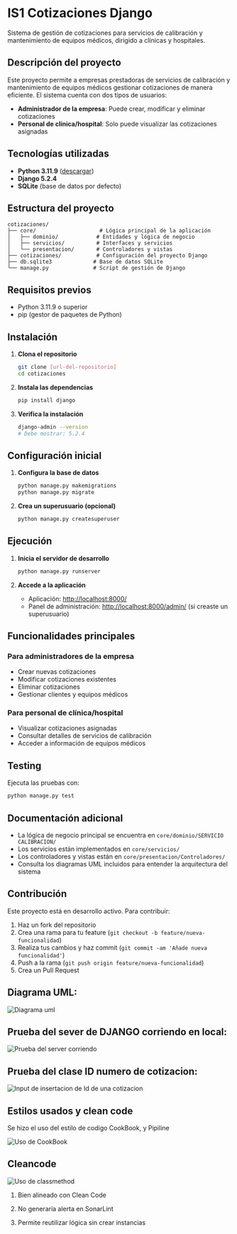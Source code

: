 # IS1 Cotizaciones Django

Sistema de gestión de cotizaciones para servicios de calibración y mantenimiento de equipos médicos, dirigido a clínicas y hospitales.

## Descripción del proyecto

Este proyecto permite a empresas prestadoras de servicios de calibración y mantenimiento de equipos médicos gestionar cotizaciones de manera eficiente. El sistema cuenta con dos tipos de usuarios:

- **Administrador de la empresa**: Puede crear, modificar y eliminar cotizaciones
- **Personal de clínica/hospital**: Solo puede visualizar las cotizaciones asignadas

## Tecnologías utilizadas

- **Python 3.11.9** ([descargar](https://www.python.org/downloads/release/python-3119/))
- **Django 5.2.4**
- **SQLite** (base de datos por defecto)

## Estructura del proyecto

```
cotizaciones/
├── core/                    # Lógica principal de la aplicación
│   ├── dominio/            # Entidades y lógica de negocio
│   ├── servicios/          # Interfaces y servicios
│   └── presentacion/       # Controladores y vistas
├── cotizaciones/           # Configuración del proyecto Django
├── db.sqlite3             # Base de datos SQLite
└── manage.py              # Script de gestión de Django
```

## Requisitos previos

- Python 3.11.9 o superior
- pip (gestor de paquetes de Python)

## Instalación

1. **Clona el repositorio**
   ```bash
   git clone [url-del-repositorio]
   cd cotizaciones
   ```

2. **Instala las dependencias**
   ```bash
   pip install django
   ```

3. **Verifica la instalación**
   ```bash
   django-admin --version
   # Debe mostrar: 5.2.4
   ```

## Configuración inicial

1. **Configura la base de datos**
   ```bash
   python manage.py makemigrations
   python manage.py migrate
   ```

2. **Crea un superusuario (opcional)**
   ```bash
   python manage.py createsuperuser
   ```

## Ejecución

1. **Inicia el servidor de desarrollo**
   ```bash
   python manage.py runserver
   ```

2. **Accede a la aplicación**
   - Aplicación: [http://localhost:8000/](http://localhost:8000/)
   - Panel de administración: [http://localhost:8000/admin/](http://localhost:8000/admin/) (si creaste un superusuario)

## Funcionalidades principales

### Para administradores de la empresa
- Crear nuevas cotizaciones
- Modificar cotizaciones existentes
- Eliminar cotizaciones
- Gestionar clientes y equipos médicos

### Para personal de clínica/hospital
- Visualizar cotizaciones asignadas
- Consultar detalles de servicios de calibración
- Acceder a información de equipos médicos

## Testing

Ejecuta las pruebas con:
```bash
python manage.py test
```

## Documentación adicional

- La lógica de negocio principal se encuentra en `core/dominio/SERVICIO CALIBRACION/`
- Los servicios están implementados en `core/servicios/`
- Los controladores y vistas están en `core/presentacion/Controladores/`
- Consulta los diagramas UML incluidos para entender la arquitectura del sistema

## Contribución

Este proyecto está en desarrollo activo. Para contribuir:

1. Haz un fork del repositorio
2. Crea una rama para tu feature (`git checkout -b feature/nueva-funcionalidad`)
3. Realiza tus cambios y haz commit (`git commit -am 'Añade nueva funcionalidad'`)
4. Push a la rama (`git push origin feature/nueva-funcionalidad`)
5. Crea un Pull Request

## Diagrama UML: 
![Diagrama uml](sources/diagrama_uml.png)

## Prueba del sever de DJANGO corriendo en local: 
![Prueba del server corriendo](sources/imagen_django_run.png)

## Prueba del clase ID numero de cotizacion: 
![Input de insertacion de Id de una cotizacion](sources/number_coti.png)

## Estilos usados y clean code

Se hizo el uso del estilo de codigo CookBook, y Pipiline 

![Uso de CookBook](sources/img/cookbook.png)

##  Cleancode 

![Uso de classmethod](sources/img/cleancode.png)

1. Bien alineado con Clean Code

2. No generaría alerta en SonarLint

3. Permite reutilizar lógica sin crear instancias